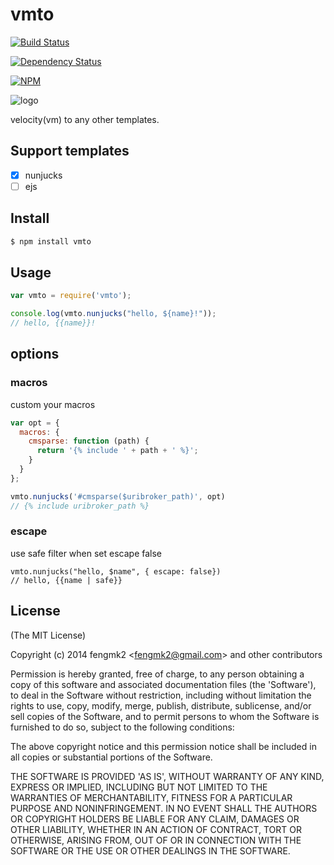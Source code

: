 vmto
=======

[![Build Status](https://secure.travis-ci.org/node-modules/vmto.png)](http://travis-ci.org/node-modules/vmto)

[![Dependency Status](https://gemnasium.com/node-modules/vmto.png)](https://gemnasium.com/node-modules/vmto)

[![NPM](https://nodei.co/npm/vmto.png?downloads=true&stars=true)](https://nodei.co/npm/vmto/)

![logo](https://raw.github.com/node-modules/vmto/master/logo.png)

velocity(vm) to any other templates.

## Support templates

* [x] nunjucks
* [ ] ejs

## Install

```bash
$ npm install vmto
```

## Usage

```js
var vmto = require('vmto');

console.log(vmto.nunjucks("hello, ${name}!"));
// hello, {{name}}!
```

## options

### macros

custom your macros

```js
var opt = {
  macros: {
    cmsparse: function (path) {
      return '{% include ' + path + ' %}';
    }
  }
};

vmto.nunjucks('#cmsparse($uribroker_path)', opt)
// {% include uribroker_path %}
```

### escape

use safe filter when set escape false

```
vmto.nunjucks("hello, $name", { escape: false})
// hello, {{name | safe}}
```

## License

(The MIT License)

Copyright (c) 2014 fengmk2 &lt;fengmk2@gmail.com&gt; and other contributors

Permission is hereby granted, free of charge, to any person obtaining
a copy of this software and associated documentation files (the
'Software'), to deal in the Software without restriction, including
without limitation the rights to use, copy, modify, merge, publish,
distribute, sublicense, and/or sell copies of the Software, and to
permit persons to whom the Software is furnished to do so, subject to
the following conditions:

The above copyright notice and this permission notice shall be
included in all copies or substantial portions of the Software.

THE SOFTWARE IS PROVIDED 'AS IS', WITHOUT WARRANTY OF ANY KIND,
EXPRESS OR IMPLIED, INCLUDING BUT NOT LIMITED TO THE WARRANTIES OF
MERCHANTABILITY, FITNESS FOR A PARTICULAR PURPOSE AND NONINFRINGEMENT.
IN NO EVENT SHALL THE AUTHORS OR COPYRIGHT HOLDERS BE LIABLE FOR ANY
CLAIM, DAMAGES OR OTHER LIABILITY, WHETHER IN AN ACTION OF CONTRACT,
TORT OR OTHERWISE, ARISING FROM, OUT OF OR IN CONNECTION WITH THE
SOFTWARE OR THE USE OR OTHER DEALINGS IN THE SOFTWARE.
